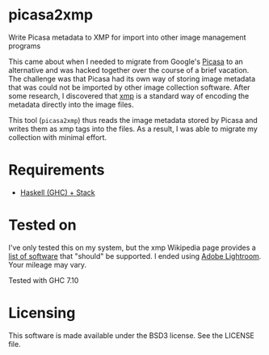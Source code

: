 # picasa2xmp
Write Picasa metadata to XMP for import into other image management programs

This came about when I needed to migrate from Google's [Picasa] to an alternative and was hacked together over the course of a brief vacation.
The challenge was that Picasa had its own way of storing image metadata that was could not be imported by other image collection software.
After some research, I discovered that [xmp] is a standard way of encoding the metadata directly into the image files.

This tool (`picasa2xmp`) thus reads the image metadata stored by Picasa and writes them as xmp tags into the files.
As a result, I was able to migrate my collection with minimal effort.

# Requirements

- [Haskell (GHC) + Stack](http://docs.haskellstack.org/en/stable/README/)

# Tested on

I've only tested this on my system, but the xmp Wikipedia page provides a [list of software][xmp supported] that "should" be supported.
I ended using [Adobe Lightroom].
Your mileage may vary.

Tested with GHC 7.10


# Licensing

This software is made available under the BSD3 license.
See the LICENSE file.

[picasa]: https://en.wikipedia.org/wiki/Picasa
[xmp]: https://en.wikipedia.org/wiki/Extensible_Metadata_Platform
[Adobe Lightroom]: https://en.wikipedia.org/wiki/Adobe_Photoshop_Lightroom
[xmp supported]: https://en.wikipedia.org/wiki/Extensible_Metadata_Platform#Support_and_acceptance
